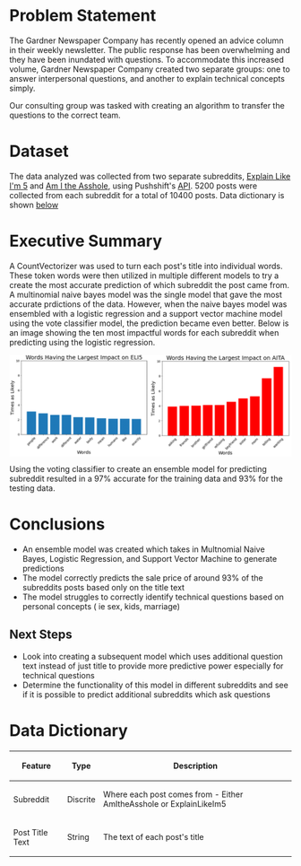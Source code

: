 # Problem Statement

The Gardner Newspaper Company has recently opened an advice column in their weekly newsletter. The public response has been overwhelming and they have been inundated with questions. To accommodate this increased volume, Gardner Newspaper Company created two separate groups: one to answer interpersonal questions, and another to explain technical concepts simply.

Our consulting group was tasked with creating an algorithm to transfer the questions to the correct team.


# Dataset

The data analyzed was collected from two separate subreddits, [Explain Like I'm 5](https://www.reddit.com/r/explainlikeimfive/) and [Am I the Asshole](https://www.reddit.com/r/AmItheAsshole/), using Pushshift's [API](https://github.com/pushshift/api). 5200 posts were collected from each subreddit for a total of 10400 posts. Data dictionary is shown [below](#Data-Dictionary)

# Executive Summary

A CountVectorizer was used to turn each post's title into individual words. These token words were then utilized in multiple different models to try a create the most accurate prediction of which subreddit the post came from. A multinomial naive bayes model was the single model that gave the most accurate prdictions of the data. However, when the naive bayes model was ensembled with a logistic regression and a support vector machine model using the vote classifier model, the prediction became even better. Below is an image showing the ten most impactful words for each subreddit when predicting using the logistic regression.

<img src="./assets/impactful_words.png" alt="words" align="middle" width="1000">

Using the voting classifier to create an ensemble model for predicting subreddit resulted in a 97% accurate for the training data and 93% for the testing data.

# Conclusions

* An ensemble model was created which takes in Multnomial Naive Bayes, Logistic Regression, and Support Vector Machine to generate predictions
* The model correctly predicts the sale price of around 93% of the subreddits posts based only on the title text
* The model struggles to correctly identify technical questions based on personal concepts ( ie sex, kids, marriage)

## Next Steps

* Look into creating a subsequent model which uses additional question text instead of just title to provide more predictive power especially for technical questions
* Determine the functionality of this model in different subreddits and see if it is possible to predict additional subreddits which ask questions

# Data Dictionary

|<p align="center">Feature|<p align="center">Type|<p align="center">Description|
| --- | --- | --- |
|<p align="left">Subreddit|<p align="left">Discrite|<p align="left">Where each post comes from - Either AmItheAsshole or ExplainLikeIm5|
|<p align="left">Post Title Text|<p align="left">String|<p align="left">The text of each post's title|
